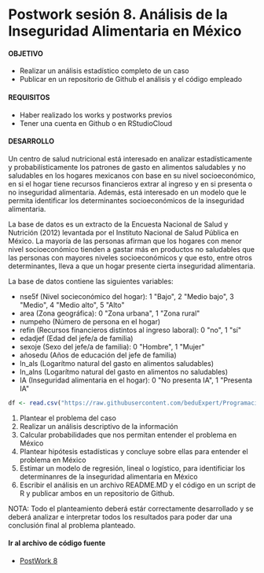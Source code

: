 # Postwork sesión 8. Análisis de la Inseguridad Alimentaria en México

#### OBJETIVO

- Realizar un análisis estadístico completo de un caso 
- Publicar en un repositorio de Github el análisis y el código empleado 

#### REQUISITOS

- Haber realizado los works y postworks previos 
- Tener una cuenta en Github o en RStudioCloud

#### DESARROLLO

Un centro de salud nutricional está interesado en analizar estadísticamente y probabilísticamente los patrones de gasto en alimentos saludables y no saludables en los hogares mexicanos con base en su nivel socioeconómico, en si el hogar tiene recursos financieros extrar al ingreso y en si presenta o no inseguridad alimentaria. Además, está interesado en un modelo que le permita identificar los determinantes socioeconómicos de la inseguridad alimentaria.

La base de datos es un extracto de la Encuesta Nacional de Salud y Nutrición (2012) levantada por el Instituto Nacional de Salud Pública en México. La mayoría de las personas afirman que los hogares con menor nivel socioeconómico tienden a gastar más en productos no saludables que las personas con mayores niveles socioeconómicos y que esto, entre otros determinantes, lleva a que un hogar presente cierta inseguridad alimentaria.

La base de datos contiene las siguientes variables:
- nse5f (Nivel socieconómico del hogar): 1 "Bajo", 2 "Medio bajo", 3 "Medio", 4 "Medio alto", 5 "Alto"
- area (Zona geográfica): 0 "Zona urbana", 1 "Zona rural"
- numpeho (Número de persona en el hogar)
- refin (Recursos financieros distintos al ingreso laboral): 0 "no", 1 "sí"
- edadjef (Edad del jefe/a de familia)
- sexoje (Sexo del jefe/a de familia): 0 "Hombre", 1 "Mujer"
- añosedu (Años de educación del jefe de familia)
- ln_als (Logarítmo natural del gasto en alimentos saludables)
- ln_alns (Logarítmo natural del gasto en alimentos no saludables)
- IA (Inseguridad alimentaria en el hogar): 0 "No presenta IA", 1 "Presenta IA"

```R
df <- read.csv("https://raw.githubusercontent.com/beduExpert/Programacion-R-Santander-2022/main/Sesion-08/Postwork/inseguridad_alimentaria_bedu.csv")
```

1) Plantear el problema del caso
2) Realizar un análisis descriptivo de la información
3) Calcular probabilidades que nos permitan entender el problema en México
4) Plantear hipótesis estadísticas y concluye sobre ellas para entender el problema en México
5) Estimar un modelo de regresión, lineal o logístico, para identificiar los determinanres de la inseguridad alimentaria en México
6) Escribir el análisis en un archivo README.MD y el código en un script de R y publicar ambos en un repositorio de Github.

NOTA: Todo el planteamiento deberá estár correctamente desarrollado y se deberá analizar e interpretar todos los resultados para poder dar una conclusión final al problema planteado.

#### Ir al archivo de código fuente
- [PostWork 8](src/PostWork8.R)
